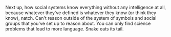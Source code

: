 
Next up, how social systems know everything without any intelligence at all, because whatever they've defined is whatever they know (or think they know), natch. Can't reason outside of the system of symbols and social groups that you've set up to reason about. You can only find science problems that lead to more language. Snake eats its tail.



